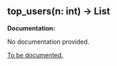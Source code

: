 <h2 id="top_users">top_users(n: int) -> List</h2>

**Documentation:**

No documentation provided.

[To be documented.](https://github.com/search?q=repo:nmcassa/letterboxdpy+top_users)
